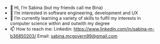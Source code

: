 - 👋 Hi, I’m Sabina (but my friends call me Bina)
- 👀 I’m interested in software engineering, development and UX
- 🌱 I’m currently learning a variety of skills to fulfil my interests in computer science within and outwith my degree
- 📫 How to reach me: Linkedin: https://www.linkedin.com/in/sabina-m-b36850203/ 
                      Email: sabina.mcgovern99@gmail.com

<!---
SabinaMcG99/SabinaMcG99 is a ✨ special ✨ repository because its `README.md` (this file) appears on your GitHub profile.
You can click the Preview link to take a look at your changes.
--->
